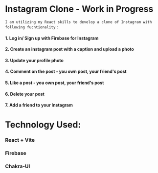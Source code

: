 # Instagram Clone - Work in Progress

`I am utilizing my React skills to develop a clone of Instagram with following fucntionality` :

 #### 1. Log in/ Sign up with Firebase for Instagram
 #### 2. Create an instagram post with a caption and upload a photo
 #### 3. Update your profile photo
 #### 4. Comment on the post - you own post, your friend's post
 #### 5. Like a post - you own post, your friend's post
 #### 6. Delete your post
 #### 7. Add a friend to your Instagram 


 # Technology Used:
  ### React + Vite
  ### Firebase
  ### Chakra-UI

